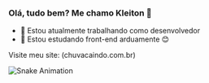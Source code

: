 ### Olá, tudo bem? Me chamo Kleiton 👋

- 🔭 Estou atualmente trabalhando como desenvolvedor
- 🌱 Estou estudando front-end arduamente 😊

Visite meu site: (chuvacaindo.com.br)

![Snake Animation](https://github.com/kleitong1/kleitong1/blob/output/github-contribution-grid-snake.svg)

